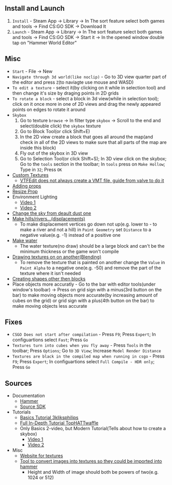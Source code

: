 ## Install and Launch
1. `Install` -  Steam App -> Library -> In The sort feature select both games and tools -> Find CS:GO SDK -> Download It
2. `Launch` - Steam App -> Library -> In The sort feature select both games and tools -> Find CS:GO SDK -> Start it -> In the opened window double tap on "Hammer World Editor"


## Misc
* `Start` - File -> New
* `Navigate through 3d world(like noclip)` - Go to 3D view quarter part of the editor and press `Z`(to naviagte use mouse and WASD)
* `To edit a texture` - select it(by clicking on it while in selection tool) and then change it's size by draging points in 2D grids
* `To rotate a block` - select a block in 3d view(while in selection tool); click on it once more in one of 2D views and drag the newly appeared points on edges to rotate it around
* `Skybox`
	1. Go to texture `browse` -> In filter type `skybox` -> Scroll to the end and select(double click) the `skybox` texture
	2. Go to Block Tool(or click Shift+E)
	3. In the 2D view create a block that goes all around the map(and check in all of the 2D views to make sure that all parts of the map are inside this block)
	4. Fly out of the skybox in 3D view
	5. Go to Selection Tool(or click Shift+S); In 3D view click on the skybox; Go to the `tools` section in the toolbar; In `tools` press on `Make Hollow`; Type in `32`; Press `OK`
* [Custom Textures](https://www.youtube.com/watch?v=6BBq-bQJCHs)
	* [VTFEdit does not always create a VMT file, guide from valve to do it](https://developer.valvesoftware.com/wiki/Creating_a_Material)
* [Adding props](https://www.youtube.com/watch?v=3ZgIknUD7-Q)
* [Resize Prop](https://www.reddit.com/r/csmapmakers/comments/8qqu6j/resizing_props_in_hammer/)
* Environment Lighting
	* [Video 1](https://www.youtube.com/watch?v=YXzwRf8m4n0)
	* [Video 2](https://www.youtube.com/watch?v=ot8Wjvx7b6A)
* [Change the sky from deault dust one](https://www.youtube.com/watch?v=nyJhY3nCN3o)
* [Make hills/rivers...(displacements)](https://www.youtube.com/watch?v=nre432l_OTc&list=PLfwtcDG7LpxF7-uH_P9La76dgCMC_lfk3)
	* To make displacement vertices go down not up(e.g. lower to - to make a river and not a hill) in `Paint Geometry` set `Distance` to a negative value(e.g. -1) instead of a positive one
* [Make water](https://www.youtube.com/watch?v=jdTD7JtuE2w&list=PLfwtcDG7LpxF7-uH_P9La76dgCMC_lfk3&index=7)
	* The water texture(no draw) should be a large block and can't be the minimum thickness or the game won't compile
* [Drawing textures on on another(Blending)](https://www.youtube.com/watch?v=_MgvPz9d8dY)
	* To remove the texture that is painted on another change the `Value` in `Paint Alpha` to a negative one(e.g. -50) and remove the part of the texture where it isn't needed
* [Creating shapes other then blocks](https://www.youtube.com/watch?v=zkeZQ6vY1Gg)
* Place objects more accuratly - Go to the bar with editor tools(under window's toolbar) -> Press on grid sign with a minus(3rd button on the bar) to make moving objects more accurate(by increasing amount of cubes on the grid) or grid sign with a plus(4th button on the bar) to make moving objects less accurate

## Fixes
* `CSGO Does not start after compilation` - Press `F9`; Press `Expert`; In configuartions select `Fast`; Press `Go`
* `Textures turn into cubes when you fly away` - Press `Tools` in the toolbar; Press `Options`; Go to `3D View`; Increase `Model Render Distance`
* `Textures are black in the compiled map when running in csgo` - Press `F9`; Press `Expert`; In configuartions select `Full Compile - HDR only`; Press `Go`


## Sources
* Documentation
	* [Hammer](https://developer.valvesoftware.com/wiki/Category:Hammer)
	* [Source SDK](https://developer.valvesoftware.com/wiki/SDK_Docs)
* Tutorials
	* [Basics Tutorial 3kliksphilips](https://www.youtube.com/playlist?list=PLfwtcDG7LpxF7-uH_P9La76dgCMC_lfk3)
	* [Full In-Depth Tutorial TopHATTwaffle](https://www.youtube.com/playlist?list=PL-454Fe3dQH1L38FnKkz_O1CqYx6sKaXk)
	* Only Basics 2-video, but Modern Tutorial(Tells about how to create a skybox)
		* [Video 1](https://www.youtube.com/watch?v=cif3zRXaKIs&list=PLPvBUiix5ucKCAimRf_XGoHaogxfOIAAL)
		* [Video 2](https://www.youtube.com/watch?v=p-5qnMXSZvQ&list=PLPvBUiix5ucKCAimRf_XGoHaogxfOIAAL)
* Misc
	* [Website for textures](textures.com)
	* [Tool to convert images into textures so they could be imported into hammer](https://developer.valvesoftware.com/wiki/VTFEdit)
		* Height and Width of image should both be powers of two(e.g. 1024 or 512)
